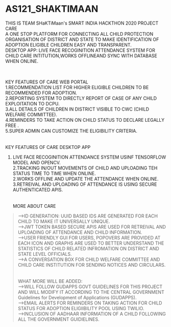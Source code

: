 # AS121_SHAKTIMAAN

THIS IS TEAM SHaKTiMaan's  SMART INDIA HACKTHON 2020 PROJECT<br />
CARE <br />
 A ONE STOP PLATFORM FOR CONNECTING ALL CHILD PROTECTION ORGANISATION OF DISTRICT AND STATE TO MAKE IDENTIFICATION OF ADOPTION ELIGIBLE CHILDREN EASY AND TRANSPARENT. <br />
DESKTOP APP:  LIVE FACE RECOGINITION ATTENDANCE SYSTEM FOR CHILD CARE INTITUTION,WORKS OFFLINEAND SYNC WITH DATABASE WHEN ONLINE. <br />
<br /><br />

KEY FEATURES OF CARE WEB PORTAL<br />
1.RECOMMENDATION LIST FOR HIGHER ELIGIBLE CHILDREN TO BE RECOMMENDED FOR ADOPTION.<br />
2.REPORTING SYSTEM TO DIRECTLY REPORT OF CASE OF ANY CHILD EXPLOITATION TO DCPU.<br />
3.ALL DETAILS OF CHILDREN IN DISTRICT VISIBLE TO CWC (CHILD WELFARE COMMITTEE).<br />
4.REMINDERS TO TAKE ACTION ON CHILD STATUS TO DECLARE LEGALLY FREE .<br />
5.SUPER ADMIN CAN CUSTOMIZE THE ELIGIBILITY CRITERIA.<br />
<br /><br />
KEY FEATURES OF CARE DESKTOP APP<br />
1. LIVE FACE RECOGINITION ATTENDANCE SYSTEM USINF TENSORFLOW MODEL AND OPENCV.<br />
2.TRACKING IN/OUT MOVEMENTS OF CHILD AND UPLOADING TEH STATUS TIME TO TIME WHEN ONLINE.<br />
2.WORKS OFFLINE AND UPDATE THE ATTENDANCE WHEN ONLINE.<br />
3.RETREIVAL AND UPLOADING OF ATTENDANCE IS USING SECURE AUTHENTICATED APIS.<br />
<br /><br />
MORE ABOUT CARE<br />
> -->ID GENERATION: UUID BASED IDS ARE GENERATED FOR EACH CHILD TO MAKE IT UNIVERSALLY UNIQUE.<br />
> -->JWT TOKEN BASED SECURE APIS ARE USED FOR RETREIVAL AND UPLOADING OF ATTENDANCE AND CHILD INFORMATION.<br />
> -->USER FRIENDLY GUI FOR USERS, POPOVERS ARE PROVIDED AT EACH ICON AND GRAPHS ARE USED TO BETTER UNDERSTAND THE STATISTICS OF CHILD RELATED INFROMATION ON DISTRICT AND STATE LEVEL OFFICIALS.<br />
> -->A CONVERSATION BOX FOR CHILD WELFARE COMMITTEE AND CHILD CARE INSTITUTION FOR SENDING NOTICES AND CIRCULARS.<br />
<br /><br />
WHAT MORE WILL BE ADDED:<br />
>  -->WILL FOLLOW GUDAPPS GOVT GUIDELINES FOR THIS PROJECT AND WILL MODIFY IT ACCORDING TO THE CENTRAL GOVERNMENT Guidelines for Development of Applications (GUDAPPS).<br />
>  -->EMAIL ALERTS FOR REMINDERS ON TAKING ACTION FOR CHILD STATUS FOR ADOPTION ELIGIIBILITY POOL USING TWILIO.<br />
>  -->INCLUSION OF AADHAAR INFORMATION OF A CHILD FOLLOWING ALL THE GOVERNMENT GUIDIELINES.<br />
